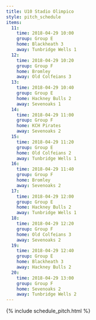 ```yaml
---
title: U10 Stadio Olimpico
style: pitch_schedule
items:
  11:
    time: 2018-04-29 10:00
    group: Group E
    home: Blackheath 3
    away: Tunbridge Wells 1
  12:
    time: 2018-04-29 10:20
    group: Group F
    home: Bromley
    away: Old Colfeians 3
  13:
    time: 2018-04-29 10:40
    group: Group E
    home: Hackney Bulls 2
    away: Sevenoaks 1
  14:
    time: 2018-04-29 11:00
    group: Group F
    home: KCH Pirates
    away: Sevenoaks 2
  15:
    time: 2018-04-29 11:20
    group: Group E
    home: Old Colfeians 2
    away: Tunbridge Wells 1
  16:
    time: 2018-04-29 11:40
    group: Group F
    home: Bromley
    away: Sevenoaks 2
  17:
    time: 2018-04-29 12:00
    group: Group E
    home: Hackney Bulls 2
    away: Tunbridge Wells 1
  18:
    time: 2018-04-29 12:20
    group: Group F
    home: Old Colfeians 3
    away: Sevenoaks 2
  19:
    time: 2018-04-29 12:40
    group: Group E
    home: Blackheath 3
    away: Hackney Bulls 2
  20:
    time: 2018-04-29 13:00
    group: Group F
    home: Sevenoaks 2
    away: Tunbridge Wells 2
---
```


{% include schedule_pitch.html %}
